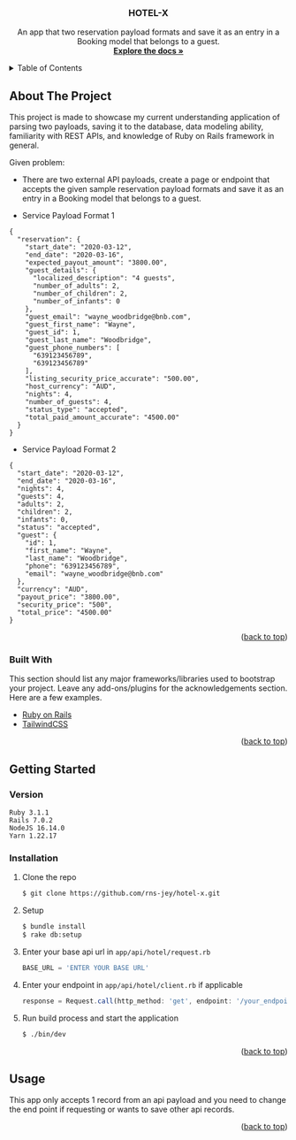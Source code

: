 <!-- PROJECT LOGO -->
<br />
<div align="center">
  <h3 align="center">HOTEL-X</h3>

  <p align="center">
    An app that two reservation payload formats and save it as an entry in a Booking model that belongs to a
guest.
    <br />
    <a href="https://github.com/rns-jey/hotel-x"><strong>Explore the docs »</strong></a>
  </p>
</div>

<!-- TABLE OF CONTENTS -->
<details>
  <summary>Table of Contents</summary>
  <ol>
    <li>
      <a href="#about-the-project">About The Project</a>
      <ul>
        <li><a href="#built-with">Built With</a></li>
      </ul>
    </li>
    <li>
      <a href="#getting-started">Getting Started</a>
      <ul>
        <li><a href="#prerequisites">Prerequisites</a></li>
        <li><a href="#installation">Installation</a></li>
      </ul>
    </li>
    <li><a href="#usage">Usage</a></li>
  </ol>
</details>


<!-- ABOUT THE PROJECT -->
## About The Project

This project is made to showcase my current understanding application of parsing two payloads, saving it to the database, data modeling ability, familiarity with REST
APIs, and knowledge of Ruby on Rails framework in general.

Given problem:
* There are two external API payloads, create a page or endpoint that accepts the
given sample reservation payload formats and save it as an entry in a Booking model that belongs to a
guest.

* Service Payload Format 1
```
{
  "reservation": {
    "start_date": "2020-03-12",
    "end_date": "2020-03-16",
    "expected_payout_amount": "3800.00",
    "guest_details": {
      "localized_description": "4 guests",
      "number_of_adults": 2,
      "number_of_children": 2,
      "number_of_infants": 0
    },
    "guest_email": "wayne_woodbridge@bnb.com",
    "guest_first_name": "Wayne",
    "guest_id": 1,
    "guest_last_name": "Woodbridge",
    "guest_phone_numbers": [
      "639123456789",
      "639123456789"
    ],
    "listing_security_price_accurate": "500.00",
    "host_currency": "AUD",
    "nights": 4,
    "number_of_guests": 4,
    "status_type": "accepted",
    "total_paid_amount_accurate": "4500.00"
  }
}
```
* Service Payload Format 2
```
{
  "start_date": "2020-03-12",
  "end_date": "2020-03-16",
  "nights": 4,
  "guests": 4,
  "adults": 2,
  "children": 2,
  "infants": 0,
  "status": "accepted",
  "guest": {
    "id": 1,
    "first_name": "Wayne",
    "last_name": "Woodbridge",
    "phone": "639123456789",
    "email": "wayne_woodbridge@bnb.com"
  },
  "currency": "AUD",
  "payout_price": "3800.00",
  "security_price": "500",
  "total_price": "4500.00"
}
```


<p align="right">(<a href="#top">back to top</a>)</p>



### Built With

This section should list any major frameworks/libraries used to bootstrap your project. Leave any add-ons/plugins for the acknowledgements section. Here are a few examples.

* [Ruby on Rails](https://rubyonrails.org/)
* [TailwindCSS](https://tailwindcss.com/)

<p align="right">(<a href="#top">back to top</a>)</p>


<!-- GETTING STARTED -->
## Getting Started

### Version

  ```
  Ruby 3.1.1
  Rails 7.0.2
  NodeJS 16.14.0
  Yarn 1.22.17
  ```

### Installation

1. Clone the repo
   ```sh
   $ git clone https://github.com/rns-jey/hotel-x.git
   ```
2. Setup
   ```sh
   $ bundle install
   $ rake db:setup
   ```
3. Enter your base api url in `app/api/hotel/request.rb`
   ```js
   BASE_URL = 'ENTER YOUR BASE URL'
   ```
4. Enter your endpoint in `app/api/hotel/client.rb` if applicable
   ```js
   response = Request.call(http_method: 'get', endpoint: '/your_endpoint_here')
   ```
5. Run build process and start the application
   ```sh
   $ ./bin/dev
   ```

<p align="right">(<a href="#top">back to top</a>)</p>



<!-- USAGE EXAMPLES -->
## Usage

This app only accepts 1 record from an api payload and you need to change the end point if requesting or wants to save other api records.

<p align="right">(<a href="#top">back to top</a>)</p>